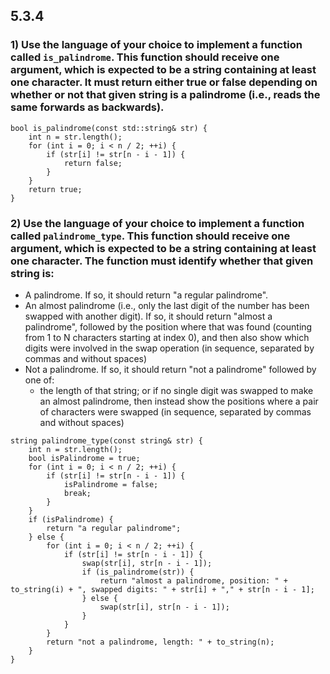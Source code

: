 ## 5.3.4
### 1) Use the language of your choice to implement a function called `is_palindrome`. This function should receive one argument, which is expected to be a string containing at least one character. It must return either true or false depending on whether or not that given string is a palindrome (i.e., reads the same forwards as backwards).
```
bool is_palindrome(const std::string& str) {
    int n = str.length();
    for (int i = 0; i < n / 2; ++i) {
        if (str[i] != str[n - i - 1]) {
            return false;
        }
    }
    return true;
}
```
### 2) Use the language of your choice to implement a function called `palindrome_type`. This function should receive one argument, which is expected to be a string containing at least one character. The function must identify whether that given string is:
- A palindrome. If so, it should return "a regular palindrome".
- An almost palindrome (i.e., only the last digit of the number has been swapped with another digit). If so, it should return "almost a palindrome", followed by the position where that was found (counting from 1 to N characters starting at index 0), and then also show which digits were involved in the swap operation (in sequence, separated by commas and without spaces)
- Not a palindrome. If so, it should return "not a palindrome" followed by one of:
    - the length of that string; or if no single digit was swapped to make an almost palindrome, then instead show the positions where a pair of characters were swapped (in sequence, separated by commas and without spaces)
```
string palindrome_type(const string& str) {
    int n = str.length();
    bool isPalindrome = true;
    for (int i = 0; i < n / 2; ++i) {
        if (str[i] != str[n - i - 1]) {
            isPalindrome = false;
            break;
        }
    }
    if (isPalindrome) {
        return "a regular palindrome";
    } else {
        for (int i = 0; i < n / 2; ++i) {
            if (str[i] != str[n - i - 1]) {
                swap(str[i], str[n - i - 1]);
                if (is_palindrome(str)) {
                    return "almost a palindrome, position: " + to_string(i) + ", swapped digits: " + str[i] + "," + str[n - i - 1];
                } else {
                    swap(str[i], str[n - i - 1]);
                }
            }
        }
        return "not a palindrome, length: " + to_string(n);
    }
}
```
